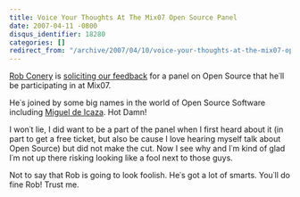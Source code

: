 ```yaml
---
title: Voice Your Thoughts At The Mix07 Open Source Panel
date: 2007-04-11 -0800
disqus_identifier: 18280
categories: []
redirect_from: "/archive/2007/04/10/voice-your-thoughts-at-the-mix07-open-source-panel.aspx/"
---
```


[Rob Conery](http://blog.wekeroad.com/ "Rob Conery") is [soliciting our
feedback](http://blog.wekeroad.com/archive/2007/04/12/The-MIX07-Open-Source-Panel-I-Need-Your-Questions.aspx "I Need Your Questions")
for a panel on Open Source that he᾿ll be participating in at Mix07.

He᾿s joined by some big names in the world of Open Source Software
including [Miguel de Icaza](http://tirania.org/blog/ "Miguel de Icaza").
Hot Damn!

I won᾿t lie, I did want to be a part of the panel when I first heard
about it (in part to get a free ticket, but also be cause I love hearing
myself talk about Open Source) but did not make the cut. Now I see why
and I᾿m kind of glad I᾿m not up there risking looking like a fool next
to those guys.

Not to say that Rob is going to look foolish. He᾿s got a lot of smarts.
You᾿ll do fine Rob! Trust me.

